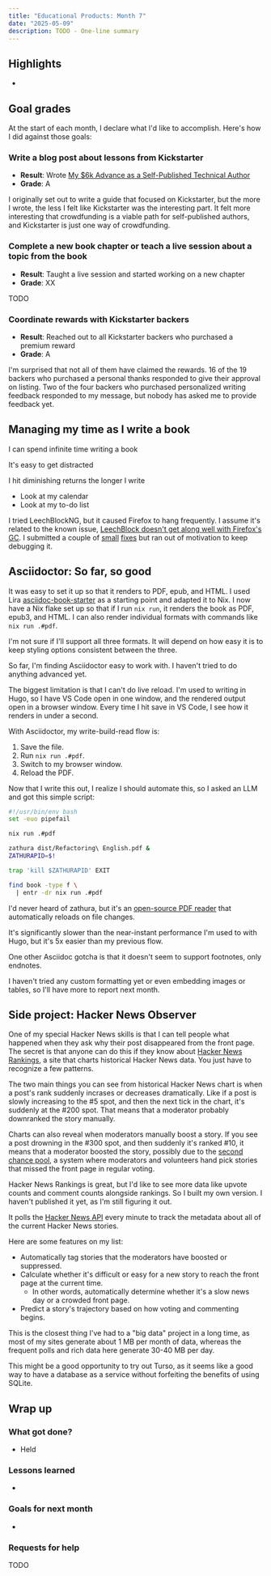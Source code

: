 ```yaml
---
title: "Educational Products: Month 7"
date: "2025-05-09"
description: TODO - One-line summary
---
```


## Highlights

-

## Goal grades

At the start of each month, I declare what I'd like to accomplish. Here's how I did against those goals:

### Write a blog post about lessons from Kickstarter

- **Result**: Wrote [My $6k Advance as a Self-Published Technical Author](/my-6k-advance/)
- **Grade**: A

I originally set out to write a guide that focused on Kickstarter, but the more I wrote, the less I felt like Kickstarter was the interesting part. It felt more interesting that crowdfunding is a viable path for self-published authors, and Kickstarter is just one way of crowdfunding.

### Complete a new book chapter or teach a live session about a topic from the book

- **Result**: Taught a live session and started working on a new chapter
- **Grade**: XX

TODO

### Coordinate rewards with Kickstarter backers

- **Result**: Reached out to all Kickstarter backers who purchased a premium reward
- **Grade**: A

I'm surprised that not all of them have claimed the rewards. 16 of the 19 backers who purchased a personal thanks responded to give their approval on listing. Two of the four backers who purchased personalized writing feedback responded to my message, but nobody has asked me to provide feedback yet.

## Managing my time as I write a book

I can spend infinite time writing a book

It's easy to get distracted

I hit diminishing returns the longer I write

- Look at my calendar
- Look at my to-do list

I tried LeechBlockNG, but it caused Firefox to hang frequently. I assume it's related to the known issue, [LeechBlock doesn't get along well with Firefox's GC](https://github.com/proginosko/LeechBlockNG/issues/124). I submitted a couple of [small](https://github.com/proginosko/LeechBlockNG/pull/573) [fixes](https://github.com/proginosko/LeechBlockNG/pull/578) but ran out of motivation to keep debugging it.

## Asciidoctor: So far, so good

It was easy to set it up so that it renders to PDF, epub, and HTML. I used Lira [asciidoc-book-starter](https://github.com/lirantal/asciidoc-book-starter) as a starting point and adapted it to Nix. I now have a Nix flake set up so that if I run `nix run`, it renders the book as PDF, epub3, and HTML. I can also render individual formats with commands like `nix run .#pdf`.

I'm not sure if I'll support all three formats. It will depend on how easy it is to keep styling options consistent between the three.

So far, I'm finding Asciidoctor easy to work with. I haven't tried to do anything advanced yet.

The biggest limitation is that I can't do live reload. I'm used to writing in Hugo, so I have VS Code open in one window, and the rendered output open in a browser window. Every time I hit save in VS Code, I see how it renders in under a second.

With Asciidoctor, my write-build-read flow is:

1. Save the file.
1. Run `nix run .#pdf`.
1. Switch to my browser window.
1. Reload the PDF.

Now that I write this out, I realize I should automate this, so I asked an LLM and got this simple script:

```bash
#!/usr/bin/env bash
set -euo pipefail

nix run .#pdf

zathura dist/Refactoring\ English.pdf &
ZATHURAPID=$!

trap 'kill $ZATHURAPID' EXIT

find book -type f \
  | entr -dr nix run .#pdf
```

I'd never heard of zathura, but it's an [open-source PDF reader](https://pwmt.org/projects/zathura/) that automatically reloads on file changes.

It's significantly slower than the near-instant performance I'm used to with Hugo, but it's 5x easier than my previous flow.

One other Asciidoc gotcha is that it doesn't seem to support footnotes, only endnotes.

I haven't tried any custom formatting yet or even embedding images or tables, so I'll have more to report next month.

## Side project: Hacker News Observer

One of my special Hacker News skills is that I can tell people what happened when they ask why their post disappeared from the front page. The secret is that anyone can do this if they know about [Hacker News Rankings](https://hnrankings.info/), a site that charts historical Hacker News data. You just have to recognize a few patterns.

The two main things you can see from historical Hacker News chart is when a post's rank suddenly incrases or decreases dramatically. Like if a post is slowly increasing to the #5 spot, and then the next tick in the chart, it's suddenly at the #200 spot. That means that a moderator probably downranked the story manually.

Charts can also reveal when moderators manually boost a story. If you see a post drowning in the #300 spot, and then suddenly it's ranked #10, it means that a moderator boosted the story, possibly due to the [second chance pool](https://news.ycombinator.com/item?id=26998308), a system where moderators and volunteers hand pick stories that missed the front page in regular voting.

Hacker News Rankings is great, but I'd like to see more data like upvote counts and comment counts alongside rankings. So I built my own version. I haven't published it yet, as I'm still figuring it out.

It polls the [Hacker News API](https://github.com/HackerNews/API) every minute to track the metadata about all of the current Hacker News stories.

Here are some features on my list:

- Automatically tag stories that the moderators have boosted or suppressed.
- Calculate whether it's difficult or easy for a new story to reach the front page at the current time.
  - In other words, automatically determine whether it's a slow news day or a crowded front page.
- Predict a story's trajectory based on how voting and commenting begins.

This is the closest thing I've had to a "big data" project in a long time, as most of my sites generate about 1 MB per month of data, whereas the frequent polls and rich data here generate 30-40 MB per day.

This might be a good opportunity to try out Turso, as it seems like a good way to have a database as a service without forfeiting the benefits of using SQLite.

## Wrap up

### What got done?

- Held

### Lessons learned

-

### Goals for next month

-

### Requests for help

TODO
